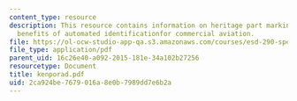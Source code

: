 ```yaml
---
content_type: resource
description: This resource contains information on heritage part marking requirements,
  benefits of automated identificationfor commercial aviation.
file: https://ol-ocw-studio-app-qa.s3.amazonaws.com/courses/esd-290-special-topics-in-supply-chain-management-spring-2005/2ca924be7679016a8e0b7989dd7e6b2a_kenporad.pdf
file_type: application/pdf
parent_uid: 16c26e40-a092-2015-181e-34a102b27256
resourcetype: Document
title: kenporad.pdf
uid: 2ca924be-7679-016a-8e0b-7989dd7e6b2a
---
```

